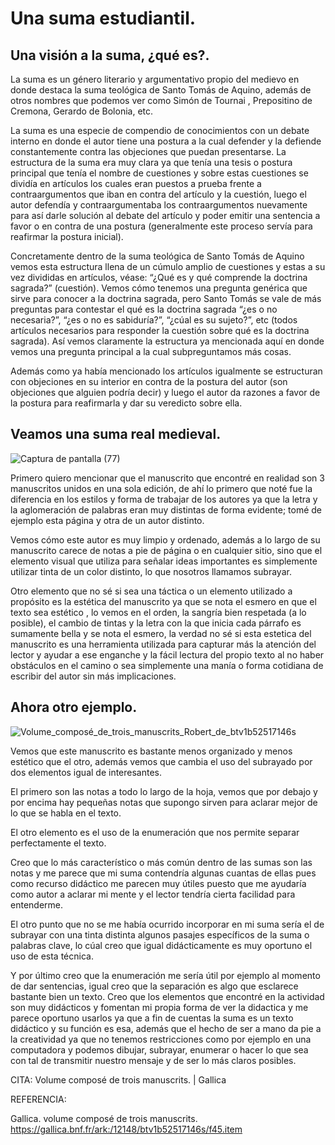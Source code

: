 # Una suma estudiantil.

## Una visión a la suma, ¿qué es?. 

La suma es un género literario y argumentativo propio del medievo en donde destaca la suma teológica de Santo Tomás de Aquino, además de otros nombres que podemos ver como Simón de Tournai , Prepositino de Cremona, Gerardo de Bolonia, etc. 


La suma es una especie de compendio de conocimientos con un debate interno en donde el autor tiene una postura a la cual defender y la defiende constantemente contra las objeciones que puedan presentarse. La estructura de la suma era muy clara ya que tenía una tesis o postura principal que tenía el nombre de cuestiones y sobre estas cuestiones se dividía en artículos los cuales eran puestos a prueba frente a contraargumentos que iban en contra del artículo y la cuestión, luego el autor defendía y contraargumentaba los contraargumentos nuevamente para así darle solución al debate del artículo y poder emitir una sentencia a favor o en contra de una postura (generalmente este proceso servía para reafirmar la postura inicial).

Concretamente dentro de la suma teológica de Santo Tomás de Aquino vemos esta estructura llena de un cúmulo amplio de cuestiones y estas a su vez divididas en artículos, véase: “¿Qué es y qué comprende la doctrina sagrada?” (cuestión). Vemos cómo tenemos una pregunta genérica que sirve para conocer a la doctrina sagrada, pero Santo Tomás se vale de más preguntas para contestar el qué es la doctrina sagrada “¿es o no necesaria?”, “¿es o no es sabiduría?”, “¿cúal es su sujeto?”, etc (todos artículos necesarios para responder la cuestión sobre qué es la doctrina sagrada). Así vemos claramente la estructura ya mencionada aquí en donde vemos una pregunta principal a la cual subpreguntamos más cosas. 

Además como ya había mencionado los artículos igualmente se estructuran con objeciones en su interior en contra de la postura del autor (son objeciones que alguien podría decir) y luego el autor da razones a favor de la postura para reafirmarla y dar su veredicto sobre ella.

## Veamos una suma real medieval.  

![Captura de pantalla (77)](https://user-images.githubusercontent.com/115519596/195003755-d96bdd46-8d36-4512-92e7-395b400af3bc.png)


Primero quiero mencionar que el manuscrito que encontré en realidad son 3 manuscritos unidos en una sola edición, de ahí lo primero que noté fue la diferencia en los estilos y forma de trabajar de los autores ya que la letra y la aglomeración de palabras eran muy distintas de forma evidente; tomé de ejemplo esta página y otra de un autor distinto. 

Vemos cómo este autor es muy limpio y ordenado, además a lo largo de su manuscrito carece de notas a pie de página o en cualquier sitio, sino que el elemento visual que utiliza para señalar ideas importantes es simplemente utilizar tinta de un color distinto, lo que nosotros llamamos subrayar. 

Otro elemento que no sé si sea una táctica o un elemento utilizado a propósito es la estética del manuscrito ya que se nota el esmero en que el texto sea estético , lo vemos en el orden, la sangría bien respetada (a lo posible), el cambio de tintas y la letra con la que inicia cada párrafo es sumamente bella y se nota el esmero, la verdad no sé si esta estetica del manuscrito es una herramienta utilizada para capturar más la atención del lector y ayudar a ese enganche y la fácil lectura del propio texto al no haber obstáculos en el camino o sea simplemente una manía o forma cotidiana de escribir del autor sin más implicaciones. 

## Ahora otro ejemplo. 

![Volume_composé_de_trois_manuscrits_Robert_de_btv1b52517146s](https://user-images.githubusercontent.com/115519596/194997273-ccdee04d-708f-4235-ac83-c5f6e616050f.JPEG)


Vemos que este manuscrito es bastante menos organizado y menos estético que el otro, además vemos que cambia el uso del subrayado por dos elementos igual de interesantes. 

El primero son las notas a todo lo largo de la hoja, vemos que por debajo y por encima hay pequeñas notas que supongo sirven para aclarar mejor de lo que se habla en el texto. 

El otro elemento es el uso de la enumeración que nos permite separar perfectamente el texto. 

Creo que lo más característico o más común dentro de las sumas son las notas y me parece que mi suma contendría algunas cuantas de ellas pues como recurso didáctico me parecen muy útiles puesto que me ayudaría como autor a aclarar mi mente y el lector tendría cierta facilidad para entenderme. 

El otro punto que no se me había ocurrido incorporar en mi suma sería el de subrayar con una tinta distinta algunos pasajes específicos de la suma o palabras clave, lo cúal creo que igual didácticamente es muy oportuno el uso de esta técnica. 

Y por último creo que la enumeración me sería útil por ejemplo al momento de dar sentencias, igual creo que la separación es algo que esclarece bastante bien un texto. Creo que los elementos que encontré en la actividad son muy didácticos y fomentan mi propia forma de ver la didactica y me parece oportuno usarlos ya que a fin de cuentas la suma es un texto didáctico y su función es esa, además que el hecho de ser a mano da pie a la creatividad ya que no tenemos restricciones como por ejemplo en una computadora y podemos dibujar, subrayar, enumerar o hacer lo que sea con tal de transmitir nuestro mensaje y de ser lo más claros posibles. 





CITA: 
Volume composé de trois manuscrits. | Gallica

REFERENCIA: 

Gallica. volume composé de trois manuscrits. https://gallica.bnf.fr/ark:/12148/btv1b52517146s/f45.item
